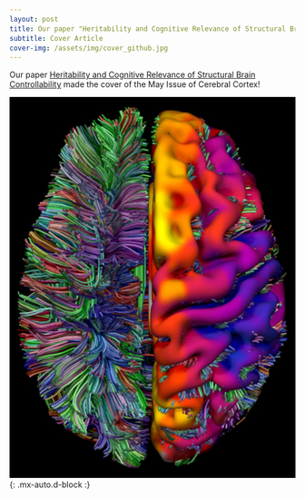 ```yaml
---
layout: post
title: Our paper "Heritability and Cognitive Relevance of Structural Brain Controllability" made the cover of the May Issue of Cerebral Cortex! 
subtitle: Cover Article
cover-img: /assets/img/cover_github.jpg
---
```



Our paper [Heritability and Cognitive Relevance of Structural Brain Controllability](https://academic.oup.com/cercor/article/30/5/3044/5678069) made the cover of the May Issue of Cerebral Cortex! 


![Cover](/assets/img/cover_github.jpg){: .mx-auto.d-block :}


